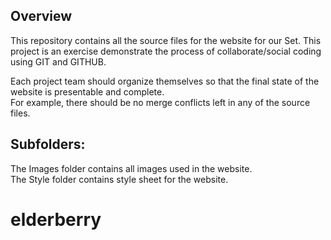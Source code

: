 Overview
--------
This repository contains all the source files for the website for our Set.
This project is an exercise demonstrate the process of collaborate/social 
coding using GIT and GITHUB. 

Each project team should organize themselves so that the 
final state of the website is presentable and complete.   
For example, there should be no merge conflicts 
left in any of the source files.   

Subfolders:
----------
The Images folder contains all images used in the website.  
The Style folder contains style sheet for the website.

# elderberry
